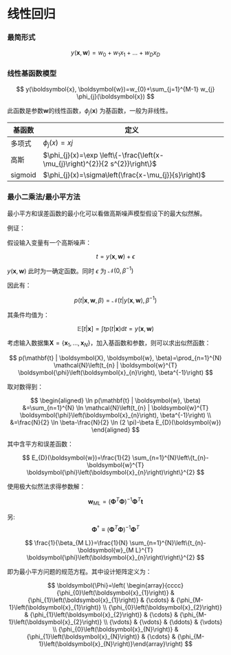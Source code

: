 # 线性回归

### 最简形式
$$
y(\boldsymbol{x}, \boldsymbol{w})=w_{0}+w_{1} x_{1}+\ldots+w_{D} x_{D}
$$
### 线性基函数模型 


$$
y(\boldsymbol{x}, \boldsymbol{w})=w_{0}+\sum_{j=1}^{M-1} w_{j} \phi_{j}(\boldsymbol{x})
$$

此函数是参数$\boldsymbol{w}$的线性函数，$\phi_{j}(\boldsymbol{x})$ 为基函数，一般为非线性。

| 基函数 | 定义 |
| --- | --- |
| 多项式 | $\phi_{j}(x)=x j$ |
| 高斯 | $\phi_{j}(x)=\exp \left\{-\frac{\left(x-\mu_{j}\right)^{2}}{2 s^{2}}\right\}$ | 
| sigmoid | $\phi_{j}(x)=\sigma\left(\frac{x-\mu_{j}}{s}\right)$ | 

### 最小二乘法/最小平方法

最小平方和误差函数的最小化可以看做高斯噪声模型假设下的最大似然解。

例证：

假设输入变量有一个高斯噪声：

$$
t=y(\boldsymbol{x}, \boldsymbol{w})+\epsilon
$$

$y(\boldsymbol{x}, \boldsymbol{w})$ 此时为一确定函数。同时 $\epsilon$ 为 $\mathcal{N} (0,\beta^{-1})$

因此有：


$$
p(t | \boldsymbol{x}, \boldsymbol{w}, \beta)=\mathcal{N}\left(t | y(\boldsymbol{x}, \boldsymbol{w}), \beta^{-1}\right)
$$

其条件均值为：

$$
\mathbb{E}[t | \boldsymbol{x}]=\int t p(t | \boldsymbol{x}) \mathrm{d} t=y(\boldsymbol{x}, \boldsymbol{w})
$$

考虑输入数据集$\boldsymbol{X}=\left\{\boldsymbol{x}_{1}, \dots, \boldsymbol{x}_{N}\right\}$，加入基函数和参数，则可以求出似然函数：

$$
p(\mathbf{t} | \boldsymbol{X}, \boldsymbol{w}, \beta)=\prod_{n=1}^{N} \mathcal{N}\left(t_{n} | \boldsymbol{w}^{T} \boldsymbol{\phi}\left(\boldsymbol{x}_{n}\right), \beta^{-1}\right)
$$

取对数得到：

$$
\begin{aligned} \ln p(\mathbf{t} | \boldsymbol{w}, \beta) &=\sum_{n=1}^{N} \ln \mathcal{N}\left(t_{n} | \boldsymbol{w}^{T} \boldsymbol{\phi}\left(\boldsymbol{x}_{n}\right), \beta^{-1}\right) \\ &=\frac{N}{2} \ln \beta-\frac{N}{2} \ln (2 \pi)-\beta E_{D}(\boldsymbol{w}) \end{aligned}
$$

其中含平方和误差函数：

$$
E_{D}(\boldsymbol{w})=\frac{1}{2} \sum_{n=1}^{N}\left\{t_{n}-\boldsymbol{w}^{T} \boldsymbol{\phi}\left(\boldsymbol{x}_{n}\right)\right\}^{2}
$$

使用极大似然法求得参数解：

$$
\boldsymbol{w}_{M L}=\left(\boldsymbol{\Phi}^{T} \boldsymbol{\Phi}\right)^{-1} \boldsymbol{\Phi}^{T} \mathbf{t}
$$

另:
$$
\mathbf{\Phi}^{\dagger} \equiv\left(\boldsymbol{\Phi}^{T} \boldsymbol{\Phi}\right)^{-1} \boldsymbol{\Phi}^{T}
$$

$$
\frac{1}{\beta_{M L}}=\frac{1}{N} \sum_{n=1}^{N}\left\{t_{n}-\boldsymbol{w}_{M L}^{T} \boldsymbol{\phi}\left(\boldsymbol{x}_{n}\right)\right\}^{2}
$$


即为最小平方问题的规范方程。其中设计矩阵定义为：


$$
\boldsymbol{\Phi}=\left( \begin{array}{cccc}{\phi_{0}\left(\boldsymbol{x}_{1}\right)} & {\phi_{1}\left(\boldsymbol{x}_{1}\right)} & {\cdots} & {\phi_{M-1}\left(\boldsymbol{x}_{1}\right)} \\ {\phi_{0}\left(\boldsymbol{x}_{2}\right)} & {\phi_{1}\left(\boldsymbol{x}_{2}\right)} & {\cdots} & {\phi_{M-1}\left(\boldsymbol{x}_{2}\right)} \\ {\vdots} & {\vdots} & {\ddots} & {\vdots} \\ {\phi_{0}\left(\boldsymbol{x}_{N}\right)} & {\phi_{1}\left(\boldsymbol{x}_{N}\right)} & {\cdots} & {\phi_{M-1}\left(\boldsymbol{x}_{N}\right)}\end{array}\right)
$$
